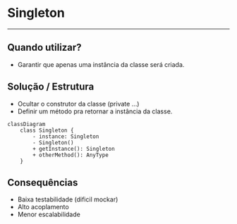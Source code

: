 # Singleton

---

## Quando utilizar?
- Garantir que apenas uma instância da classe será criada.

## Solução / Estrutura
- Ocultar o construtor da classe (private ...)
- Definir um método pra retornar a instância da classe.

```mermaid
classDiagram
    class Singleton {
        - instance: Singleton
        - Singleton()
        + getInstance(): Singleton
        + otherMethod(): AnyType
    }
```
## Consequências
- Baixa testabilidade (dificil mockar)
- Alto acoplamento
- Menor escalabilidade
